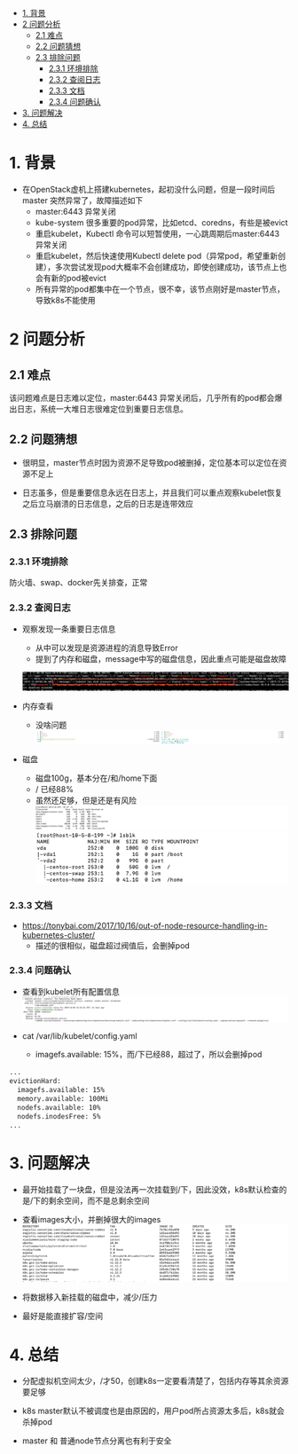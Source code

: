 <!-- TOC -->

- [1. 背景](#1-背景)
- [2 问题分析](#2-问题分析)
    - [2.1 难点](#21-难点)
    - [2.2 问题猜想](#22-问题猜想)
    - [2.3 排除问题](#23-排除问题)
        - [2.3.1 环境排除](#231-环境排除)
        - [2.3.2 查阅日志](#232-查阅日志)
        - [2.3.3 文档](#233-文档)
        - [2.3.4 问题确认](#234-问题确认)
- [3. 问题解决](#3-问题解决)
- [4. 总结](#4-总结)

<!-- /TOC -->

# 1. 背景
* 在OpenStack虚机上搭建kubernetes，起初没什么问题，但是一段时间后master 突然异常了，故障描述如下
    * master:6443 异常关闭
    * kube-system 很多重要的pod异常，比如etcd、coredns，有些是被evict
    * 重启kubelet，Kubectl 命令可以短暂使用，一心跳周期后master:6443 异常关闭
    * 重启kubelet，然后快速使用Kubectl delete pod（异常pod，希望重新创建），多次尝试发现pod大概率不会创建成功，即使创建成功，该节点上也会有新的pod被evict
    * 所有异常的pod都集中在一个节点，很不幸，该节点刚好是master节点，导致k8s不能使用

# 2 问题分析
## 2.1 难点
该问题难点是日志难以定位，master:6443 异常关闭后，几乎所有的pod都会爆出日志，系统一大堆日志很难定位到重要日志信息。

## 2.2 问题猜想
* 很明显，master节点时因为资源不足导致pod被删掉，定位基本可以定位在资源不足上

* 日志虽多，但是重要信息永远在日志上，并且我们可以重点观察kubelet恢复之后立马崩溃的日志信息，之后的日志是连带效应


## 2.3 排除问题
### 2.3.1 环境排除
防火墙、swap、docker先关排查，正常
### 2.3.2 查阅日志
* 观察发现一条重要日志信息
    * 从中可以发现是资源进程的消息导致Error
    * 提到了内存和磁盘，message中写的磁盘信息，因此重点可能是磁盘故障
    
    ![](./images/2019-12-06-22-27-32.png)

* 内存查看
    * 没啥问题
    ![](./images/2019-12-06-22-29-49.png)
* 磁盘
    * 磁盘100g，基本分在/和/home下面
    * / 已经88%
    * 虽然还足够，但是还是有风险
![](./images/2019-12-06-22-31-17.png)
![](./images/2019-12-06-22-32-05.png)

### 2.3.3 文档
* https://tonybai.com/2017/10/16/out-of-node-resource-handling-in-kubernetes-cluster/
    * 描述的很相似，磁盘超过阀值后，会删掉pod

### 2.3.4 问题确认
* 查看到kubelet所有配置信息
![](./images/2019-12-06-22-36-18.png)

*  cat /var/lib/kubelet/config.yaml
    * imagefs.available: 15%，而/下已经88，超过了，所以会删掉pod
```
...
evictionHard:
  imagefs.available: 15%
  memory.available: 100Mi
  nodefs.available: 10%
  nodefs.inodesFree: 5%
...
```

# 3. 问题解决
* 最开始挂载了一块盘，但是没法再一次挂载到/下，因此没效，k8s默认检查的是/下的剩余空间，而不是总剩余空间


* 查看images大小，并删掉很大的images
![](./images/2019-12-06-22-41-17.png)

* 将数据移入新挂载的磁盘中，减少/压力

* 最好是能直接扩容/空间


# 4. 总结
* 分配虚拟机空间太少，/才50，创建k8s一定要看清楚了，包括内存等其余资源要足够

* k8s master默认不被调度也是由原因的，用户pod所占资源太多后，k8s就会杀掉pod
* master 和 普通node节点分离也有利于安全

